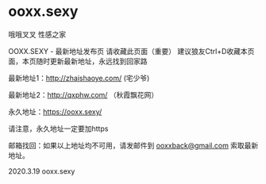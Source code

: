 # ooxx.sexy
哦哦叉叉 性感之家

OOXX.SEXY - 最新地址发布页
请收藏此页面（重要）
建议狼友Ctrl+D收藏本页面，本页随时更新最新地址，永远找到回家路

最新地址1：http://zhaishaoye.com/  (宅少爷)

最新地址2：http://qxphw.com/    （秋霞飘花网）

永久地址：https://ooxx.sexy/  

请注意，永久地址一定要加https

邮箱找回：如果以上地址均不可用，请发邮件到 ooxxback@gmail.com 索取最新地址。

2020.3.19 ooxx.sexy
